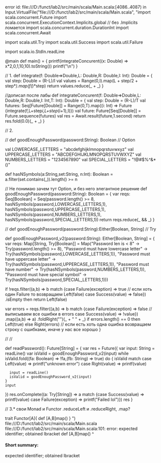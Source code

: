 error id: file:///D:/funct/lab2/src/main/scala/Main.scala:[4086..4087) in Input.VirtualFile("file:///D:/funct/lab2/src/main/scala/Main.scala", "import scala.concurrent.Future
import scala.concurrent.ExecutionContext.Implicits.global // без .Implicits ломается
import scala.concurrent.duration.DurationInt
import scala.concurrent.Await

import scala.util.Try
import scala.util.Success
import scala.util.Failure

import scala.io.StdIn.readLine

@main def main() = {
  printf(integrateConcurent((x: Double) => x*2,0,1,10,10).toString())
  printf("\n")
}

// 1. 
def integrate(f: Double=>Double,L: Double,R: Double,I: Int): Double = {
  val step: Double = (R-L)/I
  val values = Range(0,I).map(L + step/2 + step*_).map(f(_)*step)
  return values.reduce(_ + _)
}

//дописал после лабы
def integrateConcurent(f: Double=>Double,L: Double,R: Double,I: Int,T: Int): Double = {
  val step: Double = (R-L)/T
  val futures: Seq[Future[Double]] = Range(0,T).map((i: Int) => Future {integrate(f,L+step*i,L+step*(i+1),I)})
  val future: Future[Seq[Double]] = Future.sequence(futures)
  val res = Await.result(future,1.second)
  return res.fold(0.0)(_ + _)
}

// 2.

// def goodEnoughPassword(password:String): Boolean
// Option

val LOWERCASE_LETTERS = "abcdefghijklmnopqrstuvwxyz"
val UPPERCASE_LETTERS = "ABCDEFGHIJKLMNOPQRSTUVWXYZ"
val NUMBERS_LETTERS = "1234567890"
val SPECIAL_LETTERS = "!@#$%^&*()"

def hasNSymbols(a:String,set:String, n:Int): Boolean = a.filter(set.contains(_)).length() >= n

// Не понимаю зачем тут Option, и без него элегантное решение
def goodEnoughPassword(password:String): Boolean = {
 var reqs: Seq[Boolean] = Seq(password.length() >= 8,
                              hasNSymbols(password,LOWERCASE_LETTERS,1),
                              hasNSymbols(password,UPPERCASE_LETTERS,1),
                              hasNSymbols(password,NUMBERS_LETTERS,1),
                              hasNSymbols(password,SPECIAL_LETTERS,1))
 return reqs.reduce(_ && _)
}

// def goodEnoughPassword(password:String):Either[Boolean, String]
// Try

def goodEnoughPassword_v2(password:String): Either[Boolean, String] = {
  var reqs: Map[String, Try[Boolean]] = Map("Password len is < 8"                 -> Try(password.length() >= 8),
                                            "Password must have lowercase letter" -> Try(hasNSymbols(password,LOWERCASE_LETTERS,1)),
                                            "Password must have uppercase letter" -> Try(hasNSymbols(password,UPPERCASE_LETTERS,1)),
                                            "Password must have number"           -> Try(hasNSymbols(password,NUMBERS_LETTERS,1)),
                                            "Password must have special symbol"   -> Try(hasNSymbols(password,SPECIAL_LETTERS,1)))
  
  if !reqs.filter((a,b) => b match {case Failure(exception) => true // если хоть один Failure то возвращаем Left(false)
                                    case Success(value) => false})
          .isEmpty then return Left(false)
  
  var errors = reqs.filter((a,b) => b match {case Failure(exception) => false // выписываем все ошибки в errors
                                             case Success(value) => !value})
                   .map((a,b) => a)
                   .foldRight("")(_ + " " + _)
  if errors.length() == 0 then Left(true) else Right(errors) // если есть хоть одна ошибка возвращаем строку с ошибками, иначе у нас все хорошо
}

// 
// 

def readPassword(): Future[String] = {
  var res = Future({
    var input: String = readLine()
    var isValid = goodEnoughPassword_v2(input)
    while isValid.fold((fa: Boolean) => !fa,(fb: String) => true) do {
      isValid match
        case Left(value)  => printf("unknown error")
        case Right(value) => printf(value)
      
      input = readLine()
      isValid = goodEnoughPassword_v2(input)
    }
    input
  })
  res.onComplete((a: Try[String]) => a match {case Success(value) => printf(value)
                                              case Failure(exception) => printf("Failed lol")})
  res
}

// 3.* свои Monad и Functor .reduceLeft и .reduceRight, .map?

trait Functor[A]{
  def [A,B]map()
}
")
file:///D:/funct/lab2/src/main/scala/Main.scala
file:///D:/funct/lab2/src/main/scala/Main.scala:101: error: expected identifier; obtained lbracket
  def [A,B]map()
      ^
#### Short summary: 

expected identifier; obtained lbracket